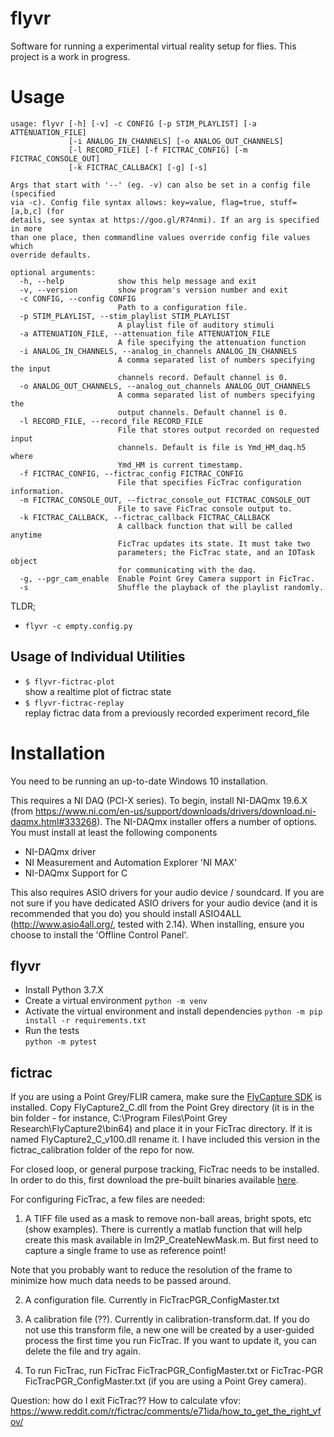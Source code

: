 # flyvr

Software for running a experimental virtual reality setup for flies. This project is a work in progress.

# Usage
```
usage: flyvr [-h] [-v] -c CONFIG [-p STIM_PLAYLIST] [-a ATTENUATION_FILE]
             [-i ANALOG_IN_CHANNELS] [-o ANALOG_OUT_CHANNELS]
             [-l RECORD_FILE] [-f FICTRAC_CONFIG] [-m FICTRAC_CONSOLE_OUT]
             [-k FICTRAC_CALLBACK] [-g] [-s]

Args that start with '--' (eg. -v) can also be set in a config file (specified
via -c). Config file syntax allows: key=value, flag=true, stuff=[a,b,c] (for
details, see syntax at https://goo.gl/R74nmi). If an arg is specified in more
than one place, then commandline values override config file values which
override defaults.

optional arguments:
  -h, --help            show this help message and exit
  -v, --version         show program's version number and exit
  -c CONFIG, --config CONFIG
                        Path to a configuration file.
  -p STIM_PLAYLIST, --stim_playlist STIM_PLAYLIST
                        A playlist file of auditory stimuli
  -a ATTENUATION_FILE, --attenuation_file ATTENUATION_FILE
                        A file specifying the attenuation function
  -i ANALOG_IN_CHANNELS, --analog_in_channels ANALOG_IN_CHANNELS
                        A comma separated list of numbers specifying the input
                        channels record. Default channel is 0.
  -o ANALOG_OUT_CHANNELS, --analog_out_channels ANALOG_OUT_CHANNELS
                        A comma separated list of numbers specifying the
                        output channels. Default channel is 0.
  -l RECORD_FILE, --record_file RECORD_FILE
                        File that stores output recorded on requested input
                        channels. Default is file is Ymd_HM_daq.h5 where
                        Ymd_HM is current timestamp.
  -f FICTRAC_CONFIG, --fictrac_config FICTRAC_CONFIG
                        File that specifies FicTrac configuration information.
  -m FICTRAC_CONSOLE_OUT, --fictrac_console_out FICTRAC_CONSOLE_OUT
                        File to save FicTrac console output to.
  -k FICTRAC_CALLBACK, --fictrac_callback FICTRAC_CALLBACK
                        A callback function that will be called anytime
                        FicTrac updates its state. It must take two
                        parameters; the FicTrac state, and an IOTask object
                        for communicating with the daq.
  -g, --pgr_cam_enable  Enable Point Grey Camera support in FicTrac.
  -s                    Shuffle the playback of the playlist randomly.
```

TLDR;

* `flyvr -c empty.config.py`

## Usage of Individual Utilities

* `$ flyvr-fictrac-plot`  
  show a realtime plot of fictrac state
* `$ flyvr-fictrac-replay`  
  replay fictrac data from a previously recorded experiment record_file

# Installation

You need to be running an up-to-date Windows 10 installation.

This requires a NI DAQ (PCI-X series). To begin, install NI-DAQmx 19.6.X (from https://www.ni.com/en-us/support/downloads/drivers/download.ni-daqmx.html#333268).
The NI-DAQmx installer offers a number of options. You must install at least the following components
* NI-DAQmx driver
* NI Measurement and Automation Explorer 'NI MAX'
* NI-DAQmx Support for C

This also requires ASIO drivers for your audio device / soundcard. If you are not sure if you have dedicated ASIO
drivers for your audio device (and it is recommended that you do) you should install ASIO4ALL (http://www.asio4all.org/, tested with 2.14).
When installing, ensure you choose to install the 'Offline Control Panel'.

## flyvr

* Install Python 3.7.X
* Create a virtual environment
  `python -m venv`
* Activate the virtual environment and install dependencies
  `python -m pip install -r requirements.txt`
* Run the tests  
  `python -m pytest`

## fictrac

If you are using a Point Grey/FLIR camera, make sure the [FlyCapture SDK](https://www.flir.com/products/flycapture-sdk/) is installed. Copy FlyCapture2_C.dll from the Point Grey directory (it is in the bin folder - for instance, C:\Program Files\Point Grey Research\FlyCapture2\bin64) and place it in your FicTrac directory. If it is named FlyCapture2_C_v100.dll rename it. I have included this version in the fictrac_calibration folder of the repo for now.

For closed loop, or general purpose tracking, FicTrac needs to be installed. In order to do this, first download the pre-built binaries available [here](https://github.com/murthylab/fic-trac-win/releases).

For configuring FicTrac, a few files are needed:
1. A TIFF file used as a mask to remove non-ball areas, bright spots, etc (show examples). There is currently a matlab function that will help create this mask available in Im2P_CreateNewMask.m. But first need to capture a single frame to use as reference point!

Note that you probably want to reduce the resolution of the frame to minimize how much data needs to be passed around.

2. A configuration file. Currently in FicTracPGR_ConfigMaster.txt

3. A calibration file (??). Currently in calibration-transform.dat. If you do not use this transform file, a new one will be created by a user-guided process the first time you run FicTrac. If you want to update it, you can delete the file and try again.

4. To run FicTrac, run FicTrac FicTracPGR_ConfigMaster.txt or FicTrac-PGR FicTracPGR_ConfigMaster.txt (if you are using a Point Grey camera).


Question: how do I exit FicTrac??
How to calculate vfov: https://www.reddit.com/r/fictrac/comments/e71ida/how_to_get_the_right_vfov/